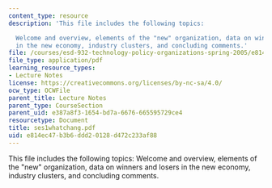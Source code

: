 ```yaml
---
content_type: resource
description: 'This file includes the following topics:

  Welcome and overview, elements of the "new" organization, data on winners and losers
  in the new economy, industry clusters, and concluding comments.'
file: /courses/esd-932-technology-policy-organizations-spring-2005/e814ec47b3b6ddd20128d472c233af88_ses1whatchang.pdf
file_type: application/pdf
learning_resource_types:
- Lecture Notes
license: https://creativecommons.org/licenses/by-nc-sa/4.0/
ocw_type: OCWFile
parent_title: Lecture Notes
parent_type: CourseSection
parent_uid: e387a8f3-1654-bd7a-6676-665595729ce4
resourcetype: Document
title: ses1whatchang.pdf
uid: e814ec47-b3b6-ddd2-0128-d472c233af88
---
```

This file includes the following topics:
Welcome and overview, elements of the "new" organization, data on winners and losers in the new economy, industry clusters, and concluding comments.